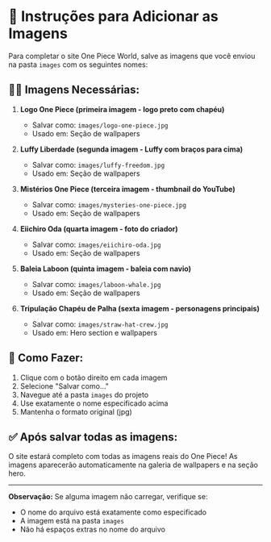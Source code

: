 # 📸 Instruções para Adicionar as Imagens

Para completar o site One Piece World, salve as imagens que você enviou na pasta `images` com os seguintes nomes:

## 🏴‍☠️ Imagens Necessárias:

1. **Logo One Piece (primeira imagem - logo preto com chapéu)**
   - Salvar como: `images/logo-one-piece.jpg`
   - Usado em: Seção de wallpapers

2. **Luffy Liberdade (segunda imagem - Luffy com braços para cima)**
   - Salvar como: `images/luffy-freedom.jpg`
   - Usado em: Seção de wallpapers

3. **Mistérios One Piece (terceira imagem - thumbnail do YouTube)**
   - Salvar como: `images/mysteries-one-piece.jpg`
   - Usado em: Seção de wallpapers

4. **Eiichiro Oda (quarta imagem - foto do criador)**
   - Salvar como: `images/eiichiro-oda.jpg`
   - Usado em: Seção de wallpapers

5. **Baleia Laboon (quinta imagem - baleia com navio)**
   - Salvar como: `images/laboon-whale.jpg`
   - Usado em: Seção de wallpapers

6. **Tripulação Chapéu de Palha (sexta imagem - personagens principais)**
   - Salvar como: `images/straw-hat-crew.jpg`
   - Usado em: Hero section e wallpapers

## 📝 Como Fazer:

1. Clique com o botão direito em cada imagem
2. Selecione "Salvar como..."
3. Navegue até a pasta `images` do projeto
4. Use exatamente o nome especificado acima
5. Mantenha o formato original (jpg)

## ✅ Após salvar todas as imagens:

O site estará completo com todas as imagens reais do One Piece!
As imagens aparecerão automaticamente na galeria de wallpapers e na seção hero.

---

**Observação:** Se alguma imagem não carregar, verifique se:
- O nome do arquivo está exatamente como especificado
- A imagem está na pasta `images`
- Não há espaços extras no nome do arquivo
